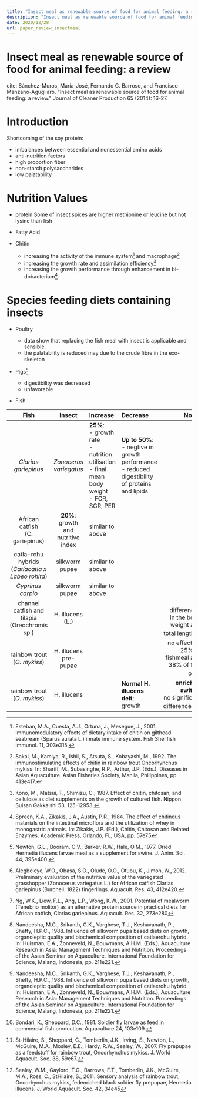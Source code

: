 ```yaml
---
title: "Insect meal as renewable source of food for animal feeding: a review"
description: "Insect meal as renewable source of food for animal feeding: a review"
date: 2020/12/28
url: paper_review_insectmeal
---
```


# Insect meal as renewable source of food for animal feeding: a review

cite: Sánchez-Muros, María-José, Fernando G. Barroso, and Francisco Manzano-Agugliaro. "Insect meal as renewable source of food for animal feeding: a review." Journal of Cleaner Production 65 (2014): 16-27.

# Introduction
Shortcoming of the soy protein:
  - imbalances between essential and nonessential amino acids
  - anti-nutrition factors
  - high proportion fiber
  - non-starch polysaccharides
  - low palatability

# Nutrition Values

- protein
  Some of insect spices are higher methionine or leucine but not lysine than fish
- Fatty Acid

- Chitin
  - increasing the activity of the immune system[^paper1] and macrophage[^paper2]
  - increasing the growth rate and assimilation efficiency[^paper3]
  - increasing the growth performance through enhancement in <a title="双歧杆菌">bi-dobacterium</a>[^paper3.1].
[^paper1]: Esteban, M.A., Cuesta, A.J., Ortuna, J., Mesegue, J., 2001. Immunomodulatory effects of dietary intake of chitin on gilthead seabream (Sparus aurata L.) innate immune system. Fish Shellfish Immunol. 11, 303e315.

[^paper2]: Sakai, M., Kamiya, R., Ishii, S., Atsuta, S., Kobayashi, M., 1992. The immunostimulating effects of chitin in rainbow trout Oncorhynchus mykiss. In: Shariff, M., Subasinghe, R.P., Arthur, J.P. (Eds.), Diseases in Asian Aquaculture. Asian Fisheries Society, Manila, Philippines, pp. 413e417.

[^paper3]: Kono, M., Matsui, T., Shimizu, C., 1987. Effect of chitin, chitosan, and cellulose as diet supplements on the growth of cultured fish. Nippon Suisan Gakkaishi 53, 125-12953.

[^paper3.1]: Spreen, K.A., Zikakis, J.A., Austin, P.R., 1984. The effect of chitinous materials on the intestinal microflora and the utilization of whey in monogastric animals. In: Zikakis, J.P. (Ed.), Chitin, Chitosan and Related Enzymes. Academic Press, Orlando, FL, USA, pp. 57e75

# Species feeding diets containing insects

- Poultry
  - data show that replacing the fish meal with insect is applicable and sensible.
  - the palatability is reduced may due to the crude fibre in the exo-skeleton

- Pigs[^paper4]
  - digestibility was decreased
  - unfavorable

[^paper4]: Newton, G.L., Booram, C.V., Barker, R.W., Hale, O.M., 1977. Dried Hermetia illucens larvae meal as a supplement for swine. J. Anim. Sci. 44, 395e400.

- Fish

|Fish|Insect|Increase|Decrease|Notes|
|:-:|:--:|:--|:----|--:|
|*Clarias gariepinus*|<a title="臭腹腺蝗">*Zonocerus variegatus*</a>|**25%**:<br>- growth rate<br> - nutrition utilisation<br>-  final mean body weight<br>- FCR, SGR, PER|**Up to 50%**:<br>- negtive in growth performance<br>- reduced digestibility of proteins and lipids|[^paper5]|
|African catfish<br>(C. gariepinus)|**20%**:<br>growth and nutritive index|similar to above||[^paper6]|
|<a title="卡特拉鱼">catla-rohu hybrids</a><br>(*Catlacatla x Labeo rohita*)|silkworm pupae|similar to above||[^paper7]|
|<a title="鲤鱼">*Cyprinus carpio*</a>|silkworm pupae|similar to above||[^paper7]|
|channel catfish and<br><a title="罗非鱼">tilapia</a> (Oreochromis sp.)|<a title="黑水虻 (Hermetia illucens)">H. illucens (L.)|||No differences in the body weight and total length[^paper8]|
|rainbow trout<br>(*O. mykiss*)|H. illucens pre-pupae|||no effect on 25% of fishmeal and 38% of fish oil[^paper9]|
|rainbow trout<br>(*O. mykiss*)|H. illucens||**Normal H. illucens deit**:<br>growth|**enriched switch**:<br>no significant differences[^paper10]|





[^paper5]: Alegbeleye, W.O., Obasa, S.O., Olude, O.O., Otubu, K., Jimoh, W., 2012. Preliminary evaluation of the nutritive value of the variegated grasshopper (Zonocerus variegatus L.) for African catfish Clarias gariepinus (Burchell. 1822) fingerlings. Aquacult. Res. 43, 412e420.

[^paper6]: Ng, W.K., Liew, F.L., Ang, L.P., Wong, K.W., 2001. Potential of mealworm (Tenebrio molitor) as an alternative protein source in practical diets for African catfish, Clarias gariepinus. Aquacult. Res. 32, 273e280

[^paper7]: Nandeesha, M.C., Srikanth, G.K., Varghese, T.J., Keshavanath, P., Shetty, H.P.C., 1988. Influence of silkworm pupa based diets on growth, organoleptic quality and biochemical composition of catlaerohu hybrid. In: Huisman, E.A., Zonneveld, N., Bouwmans, A.H.M. (Eds.), Aquaculture Research in Asia: Management Techniques and Nutrition. Proceedings of the Asian Seminar on Aquaculture. International Foundation for Science, Malang, Indonesia, pp. 211e221.

[^paper8]: Bondari, K., Sheppard, D.C., 1981. Soldier fly larvae as feed in commercial fish production. Aquaculture 24, 103e109.

[^paper9]: St-Hilaire, S., Sheppard, C., Tomberlin, J.K., Irving, S., Newton, L., McGuire, M.A., Mosley, E.E., Hardy, R.W., Sealey, W., 2007. Fly prepupae as a feedstuff for rainbow trout, Oncorhynchus mykiss. J. World Aquacult. Soc. 38, 59e67.

[^paper10]: Sealey, W.M., Gaylord, T.G., Barrows, F.T., Tomberlin, J.K., McGuire, M.A., Ross, C., StHilaire, S., 2011. Sensory analysis of rainbow trout, Oncorhynchus mykiss, fedenriched black soldier fly prepupae, Hermetia illucens. J. World Aquacult. Soc. 42, 34e45







<style type="text/css">
  a {
    position: relative;
  }
  a:active::after{
    content: attr(title);
    white-space: nowrap;
    round: 90;
    position: absolute;
    top: 100%;
    background-color: #000000;
    color: #fff;
    border-radius: 5px;
    opacity:0.6;
  }
</style>
